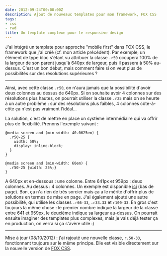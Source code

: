 ```yaml
---
date: 2012-09-24T00:00:00Z
description: Ajout de nouveaux templates pour mon framework, FOX CSS
tags:
- css
- rwd
title: Un template complexe pour le responsive design
---
```


J'ai intégré un template pour approche "mobile first" dans FOX CSS, le framework que j'ai créé (cf. mon article précédent). Par exemple, un élément de type bloc s'étant vu attribuer la classe `.r50` occupera 100% de la largeur de son parent jusqu'à 640px de largeur, puis il passera à 50% au-dessus. C'est un bon début, mais comment faire si on veut plus de possibilités sur des résolutions supérieures&nbsp;?

---

Ainsi, avec cette classe `.r50`, on n'aura jamais que la possibilité d'avoir deux colonnes au dessus de 640px. Si on souhaite avoir 4 colonnes sur des résolutions plus hautes, on pourrait utiliser la classe `.r25` mais on se heurte à un autre problème&nbsp;: sur des résolutions plus faibles, 4 colonnes côte-à-côte ça n'est pas vraiment l'idéal...

La solution, c'est de mettre en place un système intermédiaire qui va offrir plus de flexibilité. Prenons l'exemple suivant&nbsp;:

    @media screen and (min-width: 40.0625em) {
      .r50-25 {
        width: 50%;
        display: inline-block;
      }
    }

    @media screen and (min-width: 60em) {
      .r50-25 {width: 25%;}
    }

A 640px et en-dessous&nbsp;: une colonne. Entre 641px et 959px&nbsp;: deux colonnes. Au dessus&nbsp;: 4 colonnes. Un exemple est disponible [ici](http://fox-css.com/demo) (bas de page). Bon, ça n'a rien de très sorcier mais ça a le mérite d'offrir plus de solutions en termes de mise en page. J'ai également ajouté une autre possibilité, qui utilise les classes `.r66-33`, `.r33.33` et `r100-33`. En gros c'est toujours la même chose&nbsp;: le premier nombre indique la largeur de la classe entre 641 et 959px, le deuxième indique sa largeur au-dessus. On pourrait ensuite imaginer des templates plus complexes, mais je vais déjà tester ça en production, on verra si ça s'avère utile&nbsp;:)

---

<p class="info">Mise à jour (08/10/2012)&nbsp;: j'ai rajouté une nouvelle classe, <code>r.50-33</code>, fonctionnant toujours sur le même principe. Elle est visible directement sur la nouvelle version de <a href="/fox-css/">FOX CSS</a>.</p>
